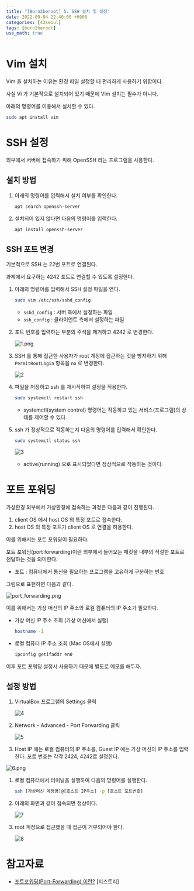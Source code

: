 ```yaml
---
title: "[Born2beroot] 5. SSH 설치 및 설정"
date: 2022-09-04 22:40:00 +0900
categories: [42seoul]
tags: [born2beroot]
use_math: true
---
```


# Vim 설치

Vim 을 설치하는 이유는 환경 파일 설정할 때 편리하게 사용하기 위함이다.

사실 Vi 가 기본적으로 설치되어 있기 때문에 Vim 설치는 필수가 아니다.

아래의 명령어를 이용해서 설치할 수 있다.

```bash
sudo apt install vim
```

# SSH 설정

외부에서 서버에 접속하기 위해 OpenSSH 라는 프로그램을 사용한다.

## 설치 방법

1. 아래의 명령어를 입력해서 설치 여부를 확인한다.
    
    ```bash
    apt search openssh-server
    ```
    
2. 설치되어 있지 않다면 다음의 명령어를 입력한다.
    
    ```bash
    apt install openssh-server
    ```
    

## SSH 포트 변경

기본적으로 SSH 는 22번 포트로 연결된다.

과제에서 요구하는 4242 포트로 연결할 수 있도록 설정한다.

1. 아래의 명령어를 입력해서 SSH 설정 파일을 연다.
    
    ```bash
    sudo vim /etc/ssh/sshd_config
    ```
    
    - `sshd_config` : 서버 측에서 설정하는 파일
    - `ssh_config` : 클라이언트 측에서 설정하는 파일
2. 포트 번호를 입력하는 부분의 주석을 제거하고 4242 로 변경한다.
    
    ![1.png](/assets/images/2022-09-04-born2beroot-install-ssh/1.png)
    
3. SSH 를 통해 접근한 사용자가 root 계정에 접근하는 것을 방지하기 위해 `PermitRootLogin` 항목을 `no` 로 변경한다.
    
    ![2](/assets/images/2022-09-04-born2beroot-install-ssh/2.png)
    
4. 파일을 저장하고 ssh 를 재시작하여 설정을 적용한다.
    
    ```bash
    sudo systemctl restart ssh
    ```
    
    - systemctl(system control) 명령어는 작동하고 있는 서비스(프로그램)의 상태를 제어할 수 있다.
5. ssh 가 정상적으로 작동하는지 다음의 명령어를 입력해서 확인한다.
    
    ```bash
    sudo systemctl status ssh
    ```
    
    ![3](/assets/images/2022-09-04-born2beroot-install-ssh/3.png)
    
    - active(running) 으로 표시되었다면 정상적으로 작동하는 것이다.

# 포트 포워딩

가상환경 외부에서 가상환경에 접속하는 과정은 다음과 같이 진행된다.

1. client OS 에서 host OS 의 특정 포트로 접속한다.
2. host OS 의 특정 포트가 client OS 로 연결을 허용한다.

이를 위해서는 포트 포워딩이 필요하다.

포트 포워딩(port forwarding)이란 외부에서 들어오는 패킷을 내부의 적절한 포트로 전달하는 것을 의미한다.

- 포트 : 컴퓨터에서 통신을 필요하는 프로그램을 고유하게 구분하는 번호

그림으로 표현하면 다음과 같다.

![port_forwarding.png](/assets/images/2022-09-04-born2beroot-install-ssh/port_forwarding.png)

이를 위해서는 가상 머신의 IP 주소와 로컬 컴퓨터의 IP 주소가 필요하다.

- 가상 머신 IP 주소 조회 (가상 머신에서 실행)
    
    ```bash
    hostname -I
    ```
    
- 로컬 컴퓨터 IP 주소 조회 (Mac OS에서 실행)
    
    ```bash
    ipconfig getifaddr en0
    ```
    

이후 포트 포워딩 설정시 사용하기 때문에 별도로 메모를 해두자.

## 설정 방법

1. VirtualBox 프로그램의 Settings 클릭
    
    ![4](/assets/images/2022-09-04-born2beroot-install-ssh/4.png)
    
2. Network - Advanced - Port Forwarding 클릭
    
    ![5](/assets/images/2022-09-04-born2beroot-install-ssh/5.png)
    
3. Host IP 에는 로컬 컴퓨터의 IP 주소를, Guest IP 에는 가상 머신의 IP 주소를 입력한다. 포트 번호는 각각 2424, 4242로 설정한다.

![6.png](/assets/images/2022-09-04-born2beroot-install-ssh/6.png)

1. 로컬 컴퓨터에서 터미널을 실행하여 다음의 명령어를 실행한다.
    
    ```bash
    ssh [가상머신 계정명]@[호스트 IP주소] -p [호스트 포트번호]
    ```
    
2. 아래의 화면과 같이 접속되면 정상이다.
    
    ![7](/assets/images/2022-09-04-born2beroot-install-ssh/7.png)
    
3. root 계정으로 접근했을 때 접근이 거부되어야 한다.
    
    ![8](/assets/images/2022-09-04-born2beroot-install-ssh/8.png)
    

# 참고자료

- [포트포워딩(Port-Forwarding) 이란?](https://storytown.tistory.com/14) [티스토리]